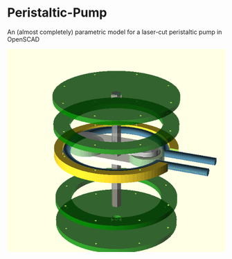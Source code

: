 Peristaltic-Pump
================

An (almost completely) parametric model for a laser-cut peristaltic pump in OpenSCAD

![A spinning gif of the pump](vis/explode.gif)
